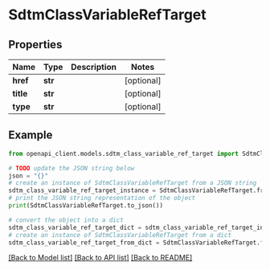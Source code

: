 # SdtmClassVariableRefTarget


## Properties

Name | Type | Description | Notes
------------ | ------------- | ------------- | -------------
**href** | **str** |  | [optional] 
**title** | **str** |  | [optional] 
**type** | **str** |  | [optional] 

## Example

```python
from openapi_client.models.sdtm_class_variable_ref_target import SdtmClassVariableRefTarget

# TODO update the JSON string below
json = "{}"
# create an instance of SdtmClassVariableRefTarget from a JSON string
sdtm_class_variable_ref_target_instance = SdtmClassVariableRefTarget.from_json(json)
# print the JSON string representation of the object
print(SdtmClassVariableRefTarget.to_json())

# convert the object into a dict
sdtm_class_variable_ref_target_dict = sdtm_class_variable_ref_target_instance.to_dict()
# create an instance of SdtmClassVariableRefTarget from a dict
sdtm_class_variable_ref_target_from_dict = SdtmClassVariableRefTarget.from_dict(sdtm_class_variable_ref_target_dict)
```
[[Back to Model list]](../README.md#documentation-for-models) [[Back to API list]](../README.md#documentation-for-api-endpoints) [[Back to README]](../README.md)


